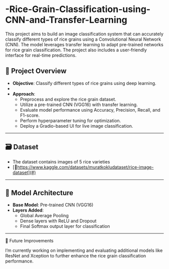 # -Rice-Grain-Classification-using-CNN-and-Transfer-Learning
This project aims to build an image classification system that can accurately classify different types of rice grains using a Convolutional Neural Network (CNN). The model leverages transfer learning to adapt pre-trained networks for rice grain classification. The project also includes a user-friendly interface for real-time predictions.
## 📌 Project Overview

- **Objective**: Classify different types of rice grains using deep learning.
- 
- **Approach**:
  - Preprocess and explore the rice grain dataset.
  - Utilize a pre-trained CNN (VGG16) with transfer learning.
  - Evaluate model performance using Accuracy, Precision, Recall, and F1-score.
  - Perform hyperparameter tuning for optimization.
  - Deploy a Gradio-based UI for live image classification.

---

## 🗃️ Dataset

- The dataset contains images of 5 rice varieties 
- [📂https://www.kaggle.com/datasets/muratkokludataset/rice-image-dataset](#) 

---

## 🧠 Model Architecture

- **Base Model**: Pre-trained CNN (VGG16)
- **Layers Added**:
  - Global Average Pooling
  - Dense layers with ReLU and Dropout
  - Final Softmax output layer for classification

---
🚀 Future Improvements


I’m currently working on implementing and evaluating additional models like ResNet and Xception to further enhance the rice grain classification performance.
